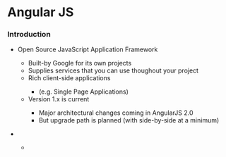 <html>
<head>
<h1 class="darkorange">Angular JS</h1>
</head>
<body>
    <div class="col-md-10 container divborder">
        <div class="row">
            <div class="col-md-11 innerdivborder">
            <h3 class="green">Introduction</h3>
                <ul>
                    <li>Open Source JavaScript Application Framework</li>
                    <ul>
                        <li>Built-by Google for its own projects</li>
                        <li>Supplies services that you can use thoughout your project</li>
                        <li>Rich client-side applications</li>
                        <ul>
                            <li>(e.g. Single Page Applications)</li>
                        </ul>
                        <li>Version 1.x is current</li>
                        <ul>
                            <li>Major architectural changes coming in AngularJS 2.0</li>
                            <li>But upgrade path is planned (with side-by-side at a minimum)</li>
                        </ul>
                    </ul>
                </ul>
            </div>
            <div class="col-md-11 innerdivborder">
                <ul>
                    <li></li>
                    <ul>
                        <li></li>
                    </ul>
                </ul>
            </div>
        </div>
    </div>
</body>
</html>